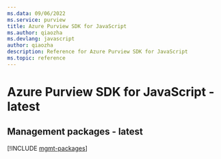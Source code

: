 ```yaml
---
ms.data: 09/06/2022
ms.service: purview
title: Azure Purview SDK for JavaScript
ms.author: qiaozha
ms.devlang: javascript
author: qiaozha
description: Reference for Azure Purview SDK for JavaScript
ms.topic: reference
---
```

# Azure Purview SDK for JavaScript - latest

## Management packages - latest
[!INCLUDE [mgmt-packages](purview-mgmt-index.md)]